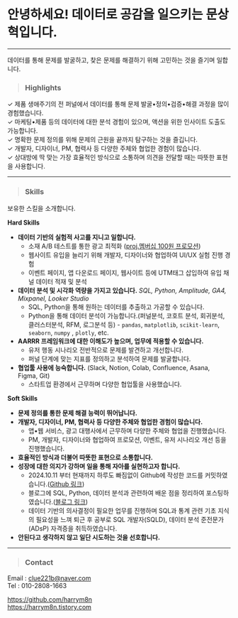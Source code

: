 # 안녕하세요! 데이터로 공감을 일으키는 문상혁입니다.
---
데이터를 통해 문제를 발굴하고,
찾은 문제를 해결하기 위해 고민하는 것을 즐기며 일합니다.

> ### **Highlights**

✓ 제품 생애주기의 전 퍼널에서 데이터를 통해 문제 발굴•정의•검증•해결 과정을 많이 경험했습니다.\
✓ 마케팅•제품 등의 데이터에 대한 분석 경험이 있으며, 액션을 위한 인사이트 도출도 가능합니다.\
✓ 명확한 문제 정의를 위해 문제의 근원을 끝까지 탐구하는 것을 즐깁니다.\
✓ 개발자, 디자이너, PM, 협력사 등 다양한 주체와 협업한 경험이 많습니다.\
✓ 상대방에 딱 맞는 가장 효율적인 방식으로 소통하며 의견을 전달할 때는 따뜻한 표현을 사용합니다.

---

> ### Skills
보유한 스킬을 소개합니다.

**Hard Skills**

- **데이터 기반의 실험적 사고를 지니고 일합니다.**
    - 소재 A/B 테스트를 통한 광고 최적화 ([proj.멤버십 100원 프로모션](https://www.notion.so/100-11531dfc2d0581cf94b0c0c577538869?pvs=21))
    - 웹사이트 유입을 늘리기 위해 개발자, 디자이너와 협업하여 UI/UX 실험 진행 경험
    - 이벤트 페이지, 앱 다운로드 페이지, 웹사이트 등에 UTM태그 삽입하여 유입 채널 데이터 적재 및 분석
- **데이터 분석 및 시각화 역량을 가지고 있습니다.**
    *SQL, Python, Amplitude, GA4, Mixpanel, Looker Studio*
    - SQL, Python을 통해 원하는 데이터를 추출하고 가공할 수 있습니다.
    - Python을 통해 데이터 분석이 가능합니다.(퍼널분석, 코호트 분석, 회귀분석, 클러스터분석, RFM, 로그분석 등) - `pandas`, `matplotlib`, `scikit-learn`, `seaborn`, `numpy` , `plotly`, etc.
- **AARRR 프레임워크에 대한 이해도가 높으며, 업무에 적용할 수 있습니다.**
    - 유저 행동 시나리오 전반적으로 문제를 발견하고 개선합니다.
    - 퍼널 단계에 맞는 지표를 정의하고 분석하여 문제를 발굴합니다.
- **협업툴 사용에 능숙합니다.** (Slack, Notion, Colab, Confluence, Asana, Figma, Git)
    - 스타트업 환경에서 근무하며 다양한 협업툴을 사용했습니다.

**Soft Skills**

- **문제 정의를 통한 문제 해결 능력이 뛰어납니다.**
- **개발자, 디자이너, PM, 협력사 등 다양한 주체와 협업한 경험이 많습니다.**
    - 앱•웹 서비스, 광고 대행사에서 근무하며 다양한 주체와 협업을 진행했습니다.
    - PM, 개발자, 디자이너와 협업하여 프로모션, 이벤트, 유저 시나리오 개선 등을 진행했습니다.
- **효율적인 방식과 더불어 따뜻한 표현으로 소통합니다.**
- **성장에 대한 의지가 강하며 일을 통해 자아를 실현하고자 합니다.**
    - 2024.10.11 부터 현재까지 하루도 빠짐없이 Github에 작성한 코드를 커밋하였습니다.([Github 링크](https://github.com/harrym8n))
    - 블로그에 SQL, Python, 데이터 분석과 관련하여 배운 점을 정리하여 포스팅하였습니다.([블로그 링크](https://harrym8n.tistory.com/))
    - 데이터 기반의 의사결정이 필요한 업무를 진행하며 SQL과 통계 관련 기초 지식의 필요성을 느껴 퇴근 후 공부로 SQL 개발자(SQLD), 데이터 분석 준전문가(ADsP) 자격증을 취득하였습니다.
- **안된다고 생각하지 않고 일단 시도하는 것을 선호합니다.**

---

> ### **Contact**
Email : clue221b@naver.com\
Tel : 010-2808-1663

https://github.com/harrym8n \
https://harrym8n.tistory.com
